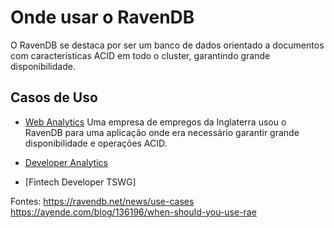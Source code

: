 # Onde usar o RavenDB
O RavenDB se destaca por ser um banco de dados orientado a documentos com características ACID em todo o cluster, garantindo grande disponibilidade. 

## Casos de Uso
- [Web Analytics](https://ravendb.net/articles/big-data-document-database-etl-replication-ravendb-case-study)
Uma empresa de empregos da Inglaterra usou o RavenDB para uma aplicação onde era necessário garantir grande disponibilidade e operações ACID.
- [Developer Analytics]()

- [Fintech Developer TSWG]


Fontes: https://ravendb.net/news/use-cases
https://ayende.com/blog/136196/when-should-you-use-rae
<!--stackedit_data:
eyJoaXN0b3J5IjpbMTc5NzE1NzA4NCwxMTE5ODkwODY5LC0xND
AyODA4MTMxLDY5NzU1OTQsLTM3MDEzMTEzOSwxNzc3NDc4NDc2
LDE5MDc1ODQzMTcsMTk5MTc4NzYxNCwxMTQ1MzIyMTA5LC0xOT
U4NDQ1MTgzXX0=
-->
